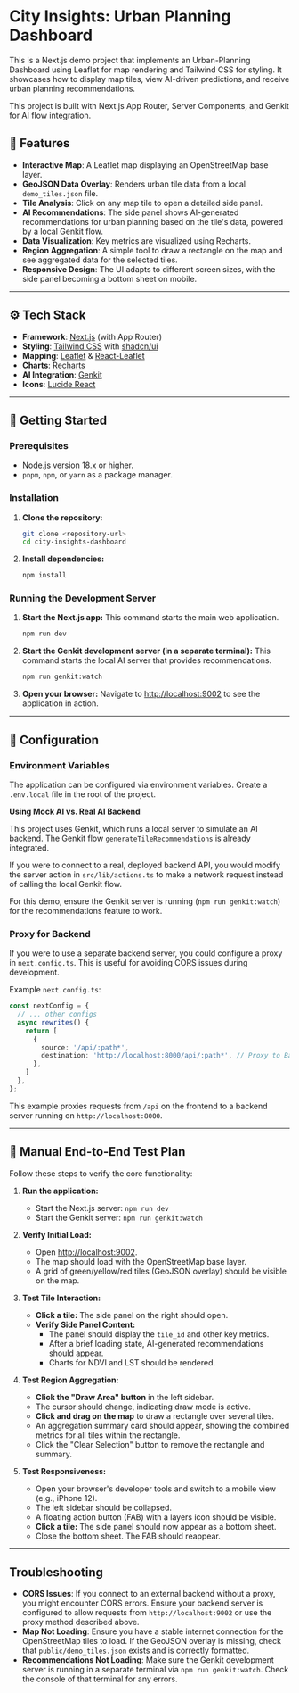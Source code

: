 # City Insights: Urban Planning Dashboard

This is a Next.js demo project that implements an Urban-Planning Dashboard using Leaflet for map rendering and Tailwind CSS for styling. It showcases how to display map tiles, view AI-driven predictions, and receive urban planning recommendations.

This project is built with Next.js App Router, Server Components, and Genkit for AI flow integration.

## 🎯 Features

- **Interactive Map**: A Leaflet map displaying an OpenStreetMap base layer.
- **GeoJSON Data Overlay**: Renders urban tile data from a local `demo_tiles.json` file.
- **Tile Analysis**: Click on any map tile to open a detailed side panel.
- **AI Recommendations**: The side panel shows AI-generated recommendations for urban planning based on the tile's data, powered by a local Genkit flow.
- **Data Visualization**: Key metrics are visualized using Recharts.
- **Region Aggregation**: A simple tool to draw a rectangle on the map and see aggregated data for the selected tiles.
- **Responsive Design**: The UI adapts to different screen sizes, with the side panel becoming a bottom sheet on mobile.

---

## ⚙️ Tech Stack

- **Framework**: [Next.js](https://nextjs.org/) (with App Router)
- **Styling**: [Tailwind CSS](https://tailwindcss.com/) with [shadcn/ui](https://ui.shadcn.com/)
- **Mapping**: [Leaflet](https://leafletjs.com/) & [React-Leaflet](https://react-leaflet.js.org/)
- **Charts**: [Recharts](https://recharts.org/)
- **AI Integration**: [Genkit](https://firebase.google.com/docs/genkit)
- **Icons**: [Lucide React](https://lucide.dev/)

---

## 🚀 Getting Started

### Prerequisites

- [Node.js](https://nodejs.org/) version 18.x or higher.
- `pnpm`, `npm`, or `yarn` as a package manager.

### Installation

1.  **Clone the repository:**
    ```bash
    git clone <repository-url>
    cd city-insights-dashboard
    ```

2.  **Install dependencies:**
    ```bash
    npm install
    ```

### Running the Development Server

1.  **Start the Next.js app:**
    This command starts the main web application.
    ```bash
    npm run dev
    ```

2.  **Start the Genkit development server (in a separate terminal):**
    This command starts the local AI server that provides recommendations.
    ```bash
    npm run genkit:watch
    ```

3.  **Open your browser:**
    Navigate to [http://localhost:9002](http://localhost:9002) to see the application in action.

---

## 🔧 Configuration

### Environment Variables

The application can be configured via environment variables. Create a `.env.local` file in the root of the project.

**Using Mock AI vs. Real AI Backend**

This project uses Genkit, which runs a local server to simulate an AI backend. The Genkit flow `generateTileRecommendations` is already integrated.

If you were to connect to a real, deployed backend API, you would modify the server action in `src/lib/actions.ts` to make a network request instead of calling the local Genkit flow.

For this demo, ensure the Genkit server is running (`npm run genkit:watch`) for the recommendations feature to work.

### Proxy for Backend

If you were to use a separate backend server, you could configure a proxy in `next.config.ts`. This is useful for avoiding CORS issues during development.

Example `next.config.ts`:
```ts
const nextConfig = {
  // ... other configs
  async rewrites() {
    return [
      {
        source: '/api/:path*',
        destination: 'http://localhost:8000/api/:path*', // Proxy to Backend
      },
    ]
  },
};
```
This example proxies requests from `/api` on the frontend to a backend server running on `http://localhost:8000`.

---

## 🧪 Manual End-to-End Test Plan

Follow these steps to verify the core functionality:

1.  **Run the application:**
    - Start the Next.js server: `npm run dev`
    - Start the Genkit server: `npm run genkit:watch`

2.  **Verify Initial Load:**
    - Open [http://localhost:9002](http://localhost:9002).
    - The map should load with the OpenStreetMap base layer.
    - A grid of green/yellow/red tiles (GeoJSON overlay) should be visible on the map.

3.  **Test Tile Interaction:**
    - **Click a tile:** The side panel on the right should open.
    - **Verify Side Panel Content:**
        - The panel should display the `tile_id` and other key metrics.
        - After a brief loading state, AI-generated recommendations should appear.
        - Charts for NDVI and LST should be rendered.

4.  **Test Region Aggregation:**
    - **Click the "Draw Area" button** in the left sidebar.
    - The cursor should change, indicating draw mode is active.
    - **Click and drag on the map** to draw a rectangle over several tiles.
    - An aggregation summary card should appear, showing the combined metrics for all tiles within the rectangle.
    - Click the "Clear Selection" button to remove the rectangle and summary.

5.  **Test Responsiveness:**
    - Open your browser's developer tools and switch to a mobile view (e.g., iPhone 12).
    - The left sidebar should be collapsed.
    - A floating action button (FAB) with a layers icon should be visible.
    - **Click a tile:** The side panel should now appear as a bottom sheet.
    - Close the bottom sheet. The FAB should reappear.

---

## Troubleshooting

- **CORS Issues**: If you connect to an external backend without a proxy, you might encounter CORS errors. Ensure your backend server is configured to allow requests from `http://localhost:9002` or use the proxy method described above.
- **Map Not Loading**: Ensure you have a stable internet connection for the OpenStreetMap tiles to load. If the GeoJSON overlay is missing, check that `public/demo_tiles.json` exists and is correctly formatted.
- **Recommendations Not Loading**: Make sure the Genkit development server is running in a separate terminal via `npm run genkit:watch`. Check the console of that terminal for any errors.
